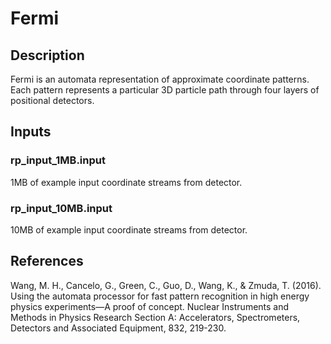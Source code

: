 # Fermi
## Description
Fermi is an automata representation of approximate coordinate patterns. Each pattern represents a particular 3D particle path through four layers of positional detectors.

## Inputs
### rp_input_1MB.input
1MB of example input coordinate streams from detector.

### rp_input_10MB.input
10MB of example input coordinate streams from detector.

## References
Wang, M. H., Cancelo, G., Green, C., Guo, D., Wang, K., & Zmuda, T. (2016). Using the automata processor for fast pattern recognition in high energy physics experiments—A proof of concept. Nuclear Instruments and Methods in Physics Research Section A: Accelerators, Spectrometers, Detectors and Associated Equipment, 832, 219-230.



